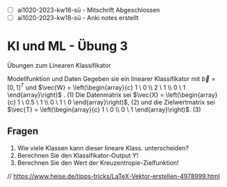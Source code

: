 - [ ] ai1020-2023-kw18-sü - Mitschrift Abgeschlossen
- [ ] ai1020-2023-kw18-sü - Anki notes erstellt

# KI und ML - Übung 3
Übungen zum Linearen Klassifikator

Modellfunktion und Daten
Gegeben sie ein linearer Klassifikator mit $\vec{b} = [0,1]^T$ und $\vec{W} = \left(\begin{array}{c} 1 \ 0 \\ 2 \ 1 \\ 0 \ 1 \end{array}\right)$ . (1)
Die Datenmatrix sei $\vec{X} = \left(\begin{array}{c} 1 \ 0.5 \ 1 \\ 0 \ 1 \ 0 \end{array}\right)$, (2)
und die Zielwertmatrix sei $\vec{T} = \left(\begin{array}{c} 1 \ 0 \\ 0 \ 1 \end{array}\right)$. (3)

## Fragen
1. Wie viele Klassen kann dieser lineare Klass. unterscheiden?
2. Berechnen Sie den Klassifikator-Output Y!
3. Berechnen Sie den Wert der Kreuzentropie-Zielfunktion!

// https://www.heise.de/tipps-tricks/LaTeX-Vektor-erstellen-4978999.html

